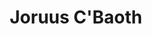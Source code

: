 ---
component_id: cbaoth
title: "Joruus C'Baoth"
authors: 
    - "Jeff Walters"
date:
filename: "cbaoth.zip"
component_type: "wax"
cover: cbaoth.png
width: 64
height: 124
description: "Jedi Master Joruus C'Baoth; suggested for use with Phase 3 Dark Trooper logic."
---